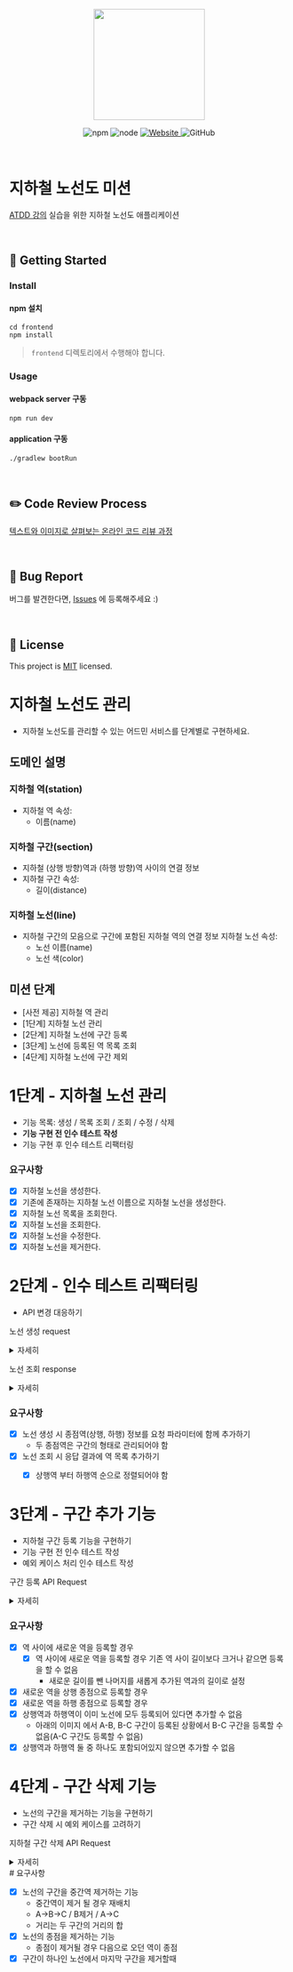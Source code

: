 <p align="center">
    <img width="200px;" src="https://raw.githubusercontent.com/woowacourse/atdd-subway-admin-frontend/master/images/main_logo.png"/>
</p>
<p align="center">
  <img alt="npm" src="https://img.shields.io/badge/npm-%3E%3D%205.5.0-blue">
  <img alt="node" src="https://img.shields.io/badge/node-%3E%3D%209.3.0-blue">
  <a href="https://edu.nextstep.camp/c/R89PYi5H" alt="nextstep atdd">
    <img alt="Website" src="https://img.shields.io/website?url=https%3A%2F%2Fedu.nextstep.camp%2Fc%2FR89PYi5H">
  </a>
  <img alt="GitHub" src="https://img.shields.io/github/license/next-step/atdd-subway-admin">
</p>

<br>

# 지하철 노선도 미션

[ATDD 강의](https://edu.nextstep.camp/c/R89PYi5H) 실습을 위한 지하철 노선도 애플리케이션

<br>

## 🚀 Getting Started

### Install

#### npm 설치

```
cd frontend
npm install
```

> `frontend` 디렉토리에서 수행해야 합니다.

### Usage

#### webpack server 구동

```
npm run dev
```

#### application 구동

```
./gradlew bootRun
```

<br>

## ✏️ Code Review Process

[텍스트와 이미지로 살펴보는 온라인 코드 리뷰 과정](https://github.com/next-step/nextstep-docs/tree/master/codereview)

<br>

## 🐞 Bug Report

버그를 발견한다면, [Issues](https://github.com/next-step/atdd-subway-admin/issues) 에 등록해주세요 :)

<br>

## 📝 License

This project is [MIT](https://github.com/next-step/atdd-subway-admin/blob/master/LICENSE.md) licensed.

# 지하철 노선도 관리

- 지하철 노선도를 관리할 수 있는 어드민 서비스를 단계별로 구현하세요.

## 도메인 설명

### 지하철 역(station)

* 지하철 역 속성:
    * 이름(name)

### 지하철 구간(section)

* 지하철 (상행 방향)역과 (하행 방향)역 사이의 연결 정보
* 지하철 구간 속성:
    * 길이(distance)

### 지하철 노선(line)

* 지하철 구간의 모음으로 구간에 포함된 지하철 역의 연결 정보 지하철 노선 속성:
    * 노선 이름(name)
    * 노선 색(color)

## 미션 단계

- [사전 제공] 지하철 역 관리
- [1단계] 지하철 노선 관리
- [2단계] 지하철 노선에 구간 등록
- [3단계] 노선에 등록된 역 목록 조회
- [4단계] 지하철 노선에 구간 제외

# 1단계 - 지하철 노선 관리

- 기능 목록: 생성 / 목록 조회 / 조회 / 수정 / 삭제
- **기능 구현 전 인수 테스트 작성**
- 기능 구현 후 인수 테스트 리팩터링

### 요구사항

- [X] 지하철 노선을 생성한다.
- [X] 기존에 존재하는 지하철 노선 이름으로 지하철 노선을 생성한다.
- [X] 지하철 노선 목록을 조회한다.
- [X] 지하철 노선을 조회한다.
- [X] 지하철 노선을 수정한다.
- [X] 지하철 노선을 제거한다.

# 2단계 - 인수 테스트 리팩터링

- API 변경 대응하기

노선 생성 request
<details>
  <summary>자세히</summary>

```http request
POST /lines HTTP/1.1
accept: */*
content-type: application/json; charset=UTF-8

{
    "color": "bg-red-600",
    "name": "신분당선",
    "upStationId": "1",
    "downStationId": "2",
    "distance": "10"
}
```
</details>


노선 조회 response
<details>
  <summary>자세히</summary>

```
HTTP/1.1 200 
Content-Type: application/json
[
    {
        "id": 1,
        "name": "신분당선",
        "color": "bg-red-600",
        "stations": [
            {
                "id": 1,
                "name": "강남역",
                "createdDate": "2020-11-13T12:17:03.075",
                "modifiedDate": "2020-11-13T12:17:03.075"
            },
            {
                "id": 2,
                "name": "역삼역",
                "createdDate": "2020-11-13T12:17:03.092",
                "modifiedDate": "2020-11-13T12:17:03.092"
            }
        ],
        "createdDate": "2020-11-13T09:11:51.997",
        "modifiedDate": "2020-11-13T09:11:51.997"
    }
]
```
</details>

### 요구사항
- [X] 노선 생성 시 종점역(상행, 하행) 정보를 요청 파라미터에 함께 추가하기
    * 두 종점역은 구간의 형태로 관리되어야 함
- [X] 노선 조회 시 응답 결과에 역 목록 추가하기
    - [X] 상행역 부터 하행역 순으로 정렬되어야 함



# 3단계 - 구간 추가 기능

- 지하철 구간 등록 기능을 구현하기
- 기능 구현 전 인수 테스트 작성
- 예외 케이스 처리 인수 테스트 작성

구간 등록 API Request
<details>
  <summary>자세히</summary>

```http request
POST /lines/1/sections HTTP/1.1
accept: */*
content-type: application/json; charset=UTF-8
host: localhost:52165

{
    "downStationId": "4",
    "upStationId": "2",
    "distance": 10
}
```
</details>

### 요구사항
- [X] 역 사이에 새로운 역을 등록할 경우
  - [X] 역 사이에 새로운 역을 등록할 경우 기존 역 사이 길이보다 크거나 같으면 등록을 할 수 없음
    * 새로운 길이를 뺀 나머지를 새롭게 추가된 역과의 길이로 설정
- [X] 새로운 역을 상행 종점으로 등록할 경우
- [X] 새로운 역을 하행 종점으로 등록할 경우
- [X] 상행역과 하행역이 이미 노선에 모두 등록되어 있다면 추가할 수 없음
  * 아래의 이미지 에서 A-B, B-C 구간이 등록된 상황에서 B-C 구간을 등록할 수 없음(A-C 구간도 등록할 수 없음)
- [X] 상행역과 하행역 둘 중 하나도 포함되어있지 않으면 추가할 수 없음

# 4단계 - 구간 삭제 기능

- 노선의 구간을 제거하는 기능을 구현하기
- 구간 삭제 시 예외 케이스를 고려하기

지하철 구간 삭제 API Request
<details>
  <summary>자세히</summary>

```http request
DELETE /lines/1/sections?stationId=2 HTTP/1.1
accept: */*
host: localhost:52165
```
</details>
# 요구사항

- [X] 노선의 구간을 중간역 제거하는 기능
  * 중간역이 제거 될 경우 재배치
  * A->B->C / B제거 / A->C
  * 거리는 두 구간의 거리의 합
- [X] 노선의 종점을 제거하는 기능
  * 종점이 제거될 경우 다음으로 오던 역이 종점
- [X] 구간이 하나인 노선에서 마지막 구간을 제거할때
